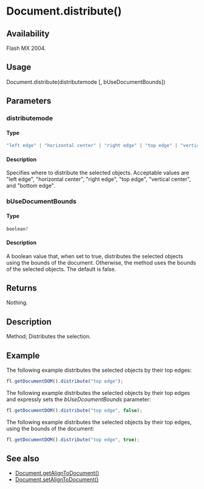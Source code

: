 # Document.distribute()

## Availability

Flash MX 2004.

## Usage

Document.distribute(distributemode [, bUseDocumentBounds])

## Parameters

### **distributemode**

#### Type

```typescript
"left edge" | "horizontal center" | "right edge" | "top edge" | "vertical center" | "bottom edge"
```

#### Description

Specifies where to distribute the selected objects. Acceptable values are "left edge", "horizontal center", "right edge", "top edge", "vertical center", and "bottom edge".

### **bUseDocumentBounds**

#### Type

```typescript
boolean?
```

#### Description

A boolean value that, when set to true, distributes the selected objects using the bounds of the document. Otherwise, the method uses the bounds of the selected objects. The default is false.

## Returns

Nothing.

## Description

Method; Distributes the selection.

## Example

The following example distributes the selected objects by their top edges:

```javascript
fl.getDocumentDOM().distribute("top edge");
```

The following example distributes the selected objects by their top edges and expressly sets the *bUseDcoumentBounds* parameter:

```javascript
fl.getDocumentDOM().distribute("top edge", false);
```

The following example distributes the selected objects by their top edges, using the bounds of the document:

```javascript
fl.getDocumentDOM().distribute("top edge", true);
```

## See also

- [Document.getAlignToDocument()](../Document_object/Document72.md)
- [Document.setAlignToDocument()](../Document_object/Document450.md)
